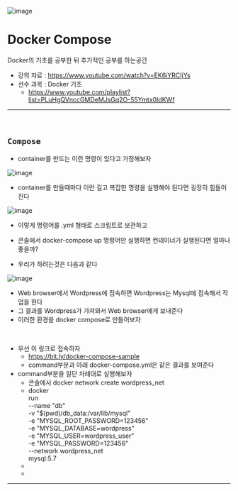 ![image](https://github.com/sonkeehoon/Docker/assets/81700507/794fec8f-f6f0-46a8-8b25-3afc1ecfa866)

# Docker Compose 
Docker의 기초를 공부한 뒤 추가적인 공부를 하는공간
- 강의 자료 : https://www.youtube.com/watch?v=EK6iYRCIjYs
- 선수 과목 : Docker 기초
  - https://www.youtube.com/playlist?list=PLuHgQVnccGMDeMJsGq2O-55Ymtx0IdKWf
<hr><br>

## `Compose`
- container를 만드는 이런 명령이 있다고 가정해보자

![image](https://github.com/sonkeehoon/Docker/assets/81700507/8ecc8ba3-69cc-4ecd-bce5-c28ef8c88648)
- container를 만들때마다 이런 길고 복잡한 명령을 실행해야 된다면 굉장히 힘들어진다

![image](https://github.com/sonkeehoon/Docker/assets/81700507/40df4e1f-f4cd-4ad2-af24-eca656708eff)
- 이렇게 명령어를 .yml 형태로 스크립트로 보관하고
- 콘솔에서 docker-compose up 명령어만 실행하면 컨테이너가 실행된다면 얼마나 좋을까?

- 우리가 하려는것은 다음과 같다

![image](https://github.com/sonkeehoon/Docker/assets/81700507/08d0f521-5133-46ad-b05b-83016c784737)
- Web browser에서 Wordpress에 접속하면 Wordpress는 Mysql에 접속해서 작업을 한다
- 그 결과를 Wordpress가 가져와서 Web browser에게 보내준다
- 이러한 환경을 docker compose로 만들어보자
<br>

- 우선 이 링크로 접속하자
  - https://bit.ly/docker-compose-sample
  - command부분과 아래 docker-compose.yml은 같은 결과를 보여준다
- command부분을 일단 차례대로 실행해보자
  - 콘솔에서 docker network create wordpress_net
  - docker \
    run \
    --name "db" \
    -v "$(pwd)/db_data:/var/lib/mysql" \
    -e "MYSQL_ROOT_PASSWORD=123456" \
    -e "MYSQL_DATABASE=wordpress" \
    -e "MYSQL_USER=wordpress_user" \
    -e "MYSQL_PASSWORD=123456" \
    --network wordpress_net \
    mysql:5.7
  -
  -
  



<hr><br>
